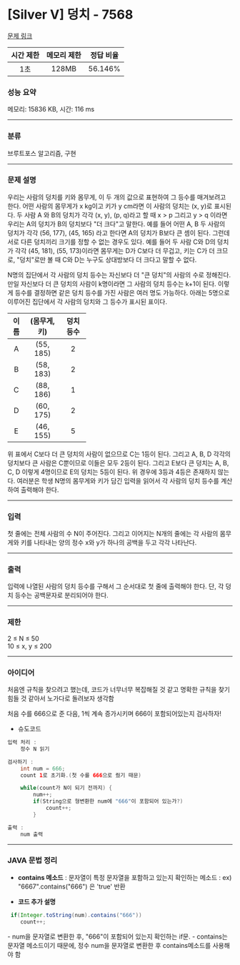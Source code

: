 # [Silver V] 덩치 - 7568 

[문제 링크](https://www.acmicpc.net/problem/7568) 

|시간 제한|메모리 제한|정답 비율
|:----:|:----:|:----:|
|1초|128MB|56.146%

### 성능 요약

메모리: 15836 KB, 시간: 116 ms



---

### 분류

브루트포스 알고리즘, 구현

---

### 문제 설명

<p>우리는 사람의 덩치를 키와 몸무게, 이 두 개의 값으로 표현하여 그 등수를 매겨보려고 한다. 어떤 사람의 몸무게가 x kg이고 키가 y cm라면 이 사람의 덩치는 (x, y)로 표시된다. 두 사람 A 와 B의 덩치가 각각 (x, y), (p, q)라고 할 때 x > p 그리고 y > q 이라면 우리는 A의 덩치가 B의 덩치보다 "더 크다"고 말한다. 예를 들어 어떤 A, B 두 사람의 덩치가 각각 (56, 177), (45, 165) 라고 한다면 A의 덩치가 B보다 큰 셈이 된다. 그런데 서로 다른 덩치끼리 크기를 정할 수 없는 경우도 있다. 예를 들어 두 사람 C와 D의 덩치가 각각 (45, 181), (55, 173)이라면 몸무게는 D가 C보다 더 무겁고, 키는 C가 더 크므로, "덩치"로만 볼 때 C와 D는 누구도 상대방보다 더 크다고 말할 수 없다.</p>

<p>N명의 집단에서 각 사람의 덩치 등수는 자신보다 더 "큰 덩치"의 사람의 수로 정해진다. 만일 자신보다 더 큰 덩치의 사람이 k명이라면 그 사람의 덩치 등수는 k+1이 된다. 이렇게 등수를 결정하면 같은 덩치 등수를 가진 사람은 여러 명도 가능하다. 아래는 5명으로 이루어진 집단에서 각 사람의 덩치와 그 등수가 표시된 표이다.</p>

<table class="table table-bordered" style="width: 35%;">
	<thead>
		<tr>
			<th style="text-align: center;">이름</th>
			<th style="text-align: center;">(몸무게, 키)</th>
			<th style="text-align: center;">덩치 등수</th>
		</tr>
	</thead>
	<tbody>
		<tr>
			<td style="text-align: center;">A</td>
			<td style="text-align: center;">(55, 185)</td>
			<td style="text-align: center;">2</td>
		</tr>
		<tr>
			<td style="text-align: center;">B</td>
			<td style="text-align: center;">(58, 183)</td>
			<td style="text-align: center;">2</td>
		</tr>
		<tr>
			<td style="text-align: center;">C</td>
			<td style="text-align: center;">(88, 186)</td>
			<td style="text-align: center;">1</td>
		</tr>
		<tr>
			<td style="text-align: center;">D</td>
			<td style="text-align: center;">(60, 175)</td>
			<td style="text-align: center;">2</td>
		</tr>
		<tr>
			<td style="text-align: center;">E</td>
			<td style="text-align: center;">(46, 155)</td>
			<td style="text-align: center;">5</td>
		</tr>
	</tbody>
</table>

<p>위 표에서 C보다 더 큰 덩치의 사람이 없으므로 C는 1등이 된다. 그리고 A, B, D 각각의 덩치보다 큰 사람은 C뿐이므로 이들은 모두 2등이 된다. 그리고 E보다 큰 덩치는 A, B, C, D 이렇게 4명이므로 E의 덩치는 5등이 된다. 위 경우에 3등과 4등은 존재하지 않는다. 여러분은 학생 N명의 몸무게와 키가 담긴 입력을 읽어서 각 사람의 덩치 등수를 계산하여 출력해야 한다.</p>

---

### 입력 

 <p>첫 줄에는 전체 사람의 수 N이 주어진다. 그리고 이어지는 N개의 줄에는 각 사람의 몸무게와 키를 나타내는 양의 정수 x와 y가 하나의 공백을 두고 각각 나타난다.</p>

 ---

### 출력
<p> 입력에 나열된 사람의 덩치 등수를 구해서 그 순서대로 첫 줄에 출력해야 한다. 단, 각 덩치 등수는 공백문자로 분리되어야 한다.</p>

---

### 제한
<p>2 ≤ N ≤ 50 <br>
10 ≤ x, y ≤ 200</p>

---

### 아이디어

처음엔 규칙을 찾으려고 했는데, 코드가 너무너무 복잡해질 것 같고 명확한 규칙을 찾기 힘들 것 같아서 노가다로 돌려보자 생각함

처음 수를 666으로 준 다음, 1씩 계속 증가시키며 666이 포함되어있는지 검사하자!

- 슈도코드
```java
입력 처리 :
	정수 N 읽기

검사하기 :
	int num = 666;
	count 1로 초기화.(첫 수를 666으로 줬기 때문)

	while(count가 N이 되기 전까지) {
		num++; 
		if(String으로 형변환한 num에 "666"이 포함되어 있는가?)
			count++;
		}

출력 :
	num 출력
```

---

### JAVA 문법 정리

- **contains 메소드**
: 문자열이 특정 문자열을 포함하고 있는지 확인하는 메소드
: ex) "6667".contains("666") 은 'true' 반환

- **코드 추가 설명**

```java
 if(Integer.toString(num).contains("666"))
 	count++;
```

\- num을 문자열로 변환한 후, "666"이 포함되어 있는지 확인하는 if문.
\- contains는 문자열 메소드이기 때문에, 정수 num을 문자열로 변환한 후 contains메소드를 사용해야 함
